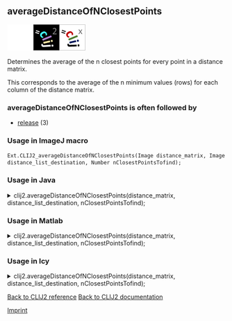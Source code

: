 ## averageDistanceOfNClosestPoints
<img src="images/mini_empty_logo.png"/><img src="images/mini_clij2_logo.png"/><img src="images/mini_clijx_logo.png"/>

Determines the average of the n closest points for every point in a distance matrix.

This corresponds to the average of the n minimum values (rows) for each column of the distance matrix.

### averageDistanceOfNClosestPoints is often followed by
* <a href="reference_release">release</a> (3)


### Usage in ImageJ macro
```
Ext.CLIJ2_averageDistanceOfNClosestPoints(Image distance_matrix, Image distance_list_destination, Number nClosestPointsTofind);
```




### Usage in Java


<details>

<summary>
clij2.averageDistanceOfNClosestPoints(distance_matrix, distance_list_destination, nClosestPointsTofind);
</summary>
<pre class="highlight">// init CLIJ and GPU
import net.haesleinhuepf.clij2.CLIJ2;
import net.haesleinhuepf.clij.clearcl.ClearCLBuffer;
CLIJ2 clij2 = CLIJ2.getInstance();

// get input parameters
ClearCLBuffer distance_matrix = clij2.push(distance_matrixImagePlus);
distance_list_destination = clij2.create(distance_matrix);
int nClosestPointsTofind = 10;
</pre>

<pre class="highlight">
// Execute operation on GPU
clij2.averageDistanceOfNClosestPoints(distance_matrix, distance_list_destination, nClosestPointsTofind);
</pre>

<pre class="highlight">
//show result
distance_list_destinationImagePlus = clij2.pull(distance_list_destination);
distance_list_destinationImagePlus.show();

// cleanup memory on GPU
clij2.release(distance_matrix);
clij2.release(distance_list_destination);
</pre>

</details>





### Usage in Matlab


<details>

<summary>
clij2.averageDistanceOfNClosestPoints(distance_matrix, distance_list_destination, nClosestPointsTofind);
</summary>
<pre class="highlight">% init CLIJ and GPU
clij2 = init_clatlab();

% get input parameters
distance_matrix = clij2.pushMat(distance_matrix_matrix);
distance_list_destination = clij2.create(distance_matrix);
nClosestPointsTofind = 10;
</pre>

<pre class="highlight">
% Execute operation on GPU
clij2.averageDistanceOfNClosestPoints(distance_matrix, distance_list_destination, nClosestPointsTofind);
</pre>

<pre class="highlight">
% show result
distance_list_destination = clij2.pullMat(distance_list_destination)

% cleanup memory on GPU
clij2.release(distance_matrix);
clij2.release(distance_list_destination);
</pre>

</details>





### Usage in Icy


<details>

<summary>
clij2.averageDistanceOfNClosestPoints(distance_matrix, distance_list_destination, nClosestPointsTofind);
</summary>
<pre class="highlight">// init CLIJ and GPU
importClass(net.haesleinhuepf.clicy.CLICY);
importClass(Packages.icy.main.Icy);

clij2 = CLICY.getInstance();

// get input parameters
distance_matrix_sequence = getSequence();
distance_matrix = clij2.pushSequence(distance_matrix_sequence);
distance_list_destination = clij2.create(distance_matrix);
nClosestPointsTofind = 10;
</pre>

<pre class="highlight">
// Execute operation on GPU
clij2.averageDistanceOfNClosestPoints(distance_matrix, distance_list_destination, nClosestPointsTofind);
</pre>

<pre class="highlight">
// show result
distance_list_destination_sequence = clij2.pullSequence(distance_list_destination)
Icy.addSequence(distance_list_destination_sequence);
// cleanup memory on GPU
clij2.release(distance_matrix);
clij2.release(distance_list_destination);
</pre>

</details>



[Back to CLIJ2 reference](https://clij.github.io/clij2-docs/reference)
[Back to CLIJ2 documentation](https://clij.github.io/clij2-docs)

[Imprint](https://clij.github.io/imprint)
